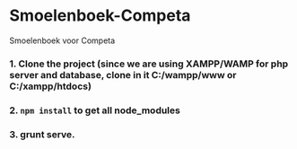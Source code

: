 # Smoelenboek-Competa
Smoelenboek voor Competa


### 1. Clone the project (since we are using XAMPP/WAMP for php server and database,  clone in it C:/wampp/www or C:/xampp/htdocs)
### 2. ```npm install``` to get all node_modules
### 3. grunt serve.


